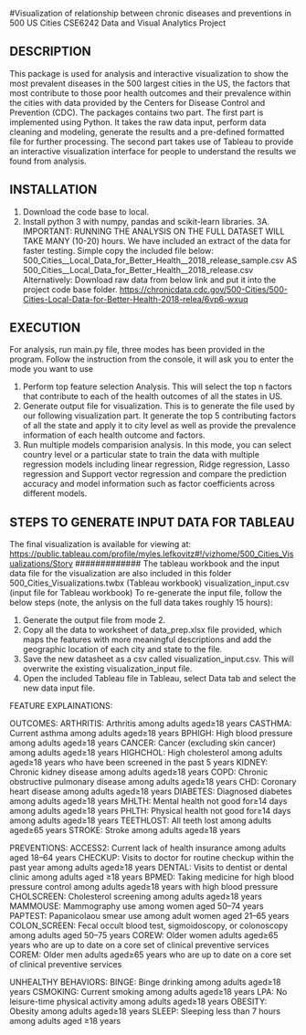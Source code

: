 #Visualization of relationship between ​chronic diseases and preventions in 500 US Cities​
CSE6242 Data and Visual Analytics Project 

## DESCRIPTION
This package is used for analysis and interactive visualization to show the most prevalent diseases in the 500 largest cities in the US, 
the factors that most contribute to those poor health outcomes and their prevalence within the cities with data provided by the Centers for Disease Control and Prevention (CDC).
The packages contains two part. 
The first part is implemented using Python. It takes the raw data input, perform data cleaning and modeling, generate the results and a pre-defined formatted file for further processing.
The second part takes use of Tableau to provide an interactive visualization interface for people to understand the results we found from analysis. 

## INSTALLATION
1. Download the code base to local. 
2. Install python 3 with numpy, pandas and scikit-learn libraries.
3A. IMPORTANT: RUNNING THE ANALYSIS ON THE FULL DATASET WILL TAKE MANY (10-20) hours. We have included an extract of the data for faster testing. Simple copy the included file below:
    500_Cities__Local_Data_for_Better_Health__2018_release_sample.csv
    AS
    500_Cities__Local_Data_for_Better_Health__2018_release.csv
    Alternatively:
    Download raw data from below link and put it into the project code base folder. 
    https://chronicdata.cdc.gov/500-Cities/500-Cities-Local-Data-for-Better-Health-2018-relea/6vp6-wxuq

## EXECUTION 
For analysis, run main.py file, three modes has been provided in the program. Follow the instruction from the console, it will ask you to enter the mode you want to use
1. Perform top feature selection Analysis.
This will select the top n factors that contribute to each of the health outcomes of all the states in US. 
2. Generate output file for visualization.
This is to generate the file used by our following visualization part. It generate the top 5 contributing factors of all the state and apply it to city level as well as provide the prevalence information of each health outcome and factors.
3. Run multiple models comparision analysis.
In this mode, you can select country level or a particular state to train the data with multiple regression models including linear regression, Ridge regression, Lasso regression and Support vector regression and compare the prediction accuracy and model information such as factor coefficients across different models.

## STEPS TO GENERATE INPUT DATA FOR TABLEAU
The final visualization is available for viewing at:
https://public.tableau.com/profile/myles.lefkovitz#!/vizhome/500_Cities_Visualizations/Story
#############
The  tableau workbook and the input data file for the visualization are also included in this folder
    500_Cities_Visualizations.twbx (Tableau workbook)
    visualization_input.csv (input file for Tableau workbook)
To re-generate the input file, follow the below steps (note, the anlysis on the full data takes roughly 15 hours):

1. Generate the output file from mode 2.
2. Copy all the data to worksheet of data_prep.xlsx file provided, which maps the features with more meaningful descriptions and add the geographic location of each city and state to the file. 
3. Save the new datasheet as a csv called visualization_input.csv. This will overwrite the existing visualization_input file.
4. Open the included Tableau file in Tableau, select Data tab and select the new data input file.


FEATURE EXPLAINATIONS:

OUTCOMES:
ARTHRITIS: Arthritis among adults aged≥18 years
CASTHMA: Current asthma among adults aged≥18 years
BPHIGH: High blood pressure among adults aged≥18 years
CANCER: Cancer (excluding skin cancer) among adults aged≥18 years
HIGHCHOL: High cholesterol among adults aged≥18 years who have been screened in the past 5 years
KIDNEY: Chronic kidney disease among adults aged≥18 years
COPD: Chronic obstructive pulmonary disease among adults aged≥18 years 
CHD: Coronary heart disease among adults aged≥18 years
DIABETES: Diagnosed diabetes among adults aged≥18 years
MHLTH: Mental health not good for≥14 days among adults aged≥18 years
PHLTH: Physical health not good for≥14 days among adults aged≥18 years
TEETHLOST: All teeth lost among adults aged≥65 years
STROKE: Stroke among adults aged≥18 years

PREVENTIONS:
ACCESS2: Current lack of health insurance among adults aged 18–64 years
CHECKUP: Visits to doctor for routine checkup within the past year among adults aged≥18 years
DENTAL: Visits to dentist or dental clinic among adults aged ≥18 years
BPMED: Taking medicine for high blood pressure control among adults aged≥18 years with high blood pressure
CHOLSCREEN: Cholesterol screening among adults aged≥18 years
MAMMOUSE: Mammography use among women aged 50–74 years
PAPTEST: Papanicolaou smear use among adult women aged 21–65 years
COLON_SCREEN: Fecal occult blood test, sigmoidoscopy, or colonoscopy among adults aged 50–75 years
COREW: Older women adults aged≥65 years who are up to date on a core set of clinical preventive services
COREM: Older men adults aged≥65 years who are up to date on a core set of clinical preventive services

UNHEALTHY BEHAVIORS:
BINGE: Binge drinking among adults aged≥18 years
CSMOKING: Current smoking among adults aged≥18 years
LPA: No leisure-time physical activity among adults aged≥18 years
OBESITY: Obesity among adults aged≥18 years
SLEEP: Sleeping less than 7 hours among adults aged ≥18 years
